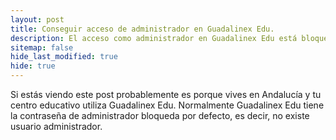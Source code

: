 ```yaml
---
layout: post
title: Conseguir acceso de administrador en Guadalinex Edu.
description: El acceso como administrador en Guadalinex Edu está bloqueado por defecto, así que en este tutorial vamos a ver como desbloquearlo.
sitemap: false
hide_last_modified: true
hide: true
---
```

Si estás viendo este post probablemente es porque vives en Andalucía y tu centro educativo utiliza Guadalinex Edu. Normalmente Guadalinex Edu tiene la contraseña de administrador bloqueda por defecto, es decir, no existe usuario administrador.
